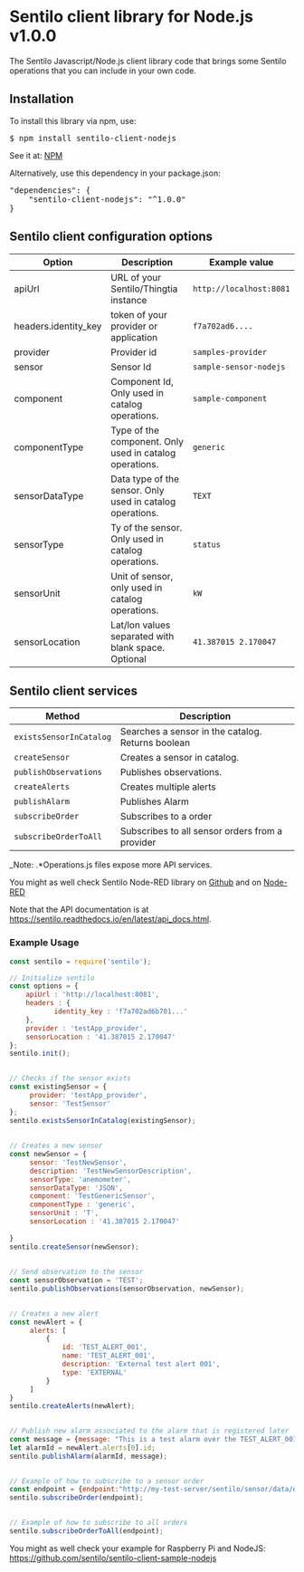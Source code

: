 # Sentilo client library for Node.js v1.0.0

The Sentilo Javascript/Node.js client library code that brings some Sentilo operations that you can include in your own code.

## Installation

To install this library via npm, use:
 
<pre>
$ npm install sentilo-client-nodejs
</pre>

See it at: [NPM](https://www.npmjs.com/package/sentilo-client-nodejs)

Alternatively, use this dependency in your package.json:

<pre>
"dependencies": {
    "sentilo-client-nodejs": "^1.0.0"
}
</pre>


## Sentilo client configuration options

| Option               | Description                                               | Example value           |
|----------------------|-----------------------------------------------------------|-------------------------|
| apiUrl               | URL of your Sentilo/Thingtia instance                     | `http://localhost:8081` |
| headers.identity_key | token of your provider or application                     | `f7a702ad6....`         |
| provider             | Provider id                                               | `samples-provider`      |
| sensor               | Sensor Id                                                 | `sample-sensor-nodejs`  |
| component            | Component Id, Only used in catalog operations.            | `sample-component`      |
| componentType        | Type of the component. Only used in catalog operations.   | `generic`               |
| sensorDataType       | Data type of the sensor. Only used in catalog operations. | `TEXT`                  |
| sensorType           | Ty of the sensor. Only used in catalog operations.        | `status`                |
| sensorUnit           | Unit of sensor, only used in catalog operations.          | `kW`                    |
| sensorLocation       | Lat/lon values separated with blank space. Optional       | `41.387015 2.170047`    |

## Sentilo client services

| Method                  | Description                                       |
|-------------------------|---------------------------------------------------|
| `existsSensorInCatalog` | Searches a sensor in the catalog. Returns boolean |
| `createSensor`          | Creates a sensor in catalog.                      |
| `publishObservations`   | Publishes observations.                           |
| `createAlerts`          | Creates multiple alerts                           |
| `publishAlarm`          | Publishes Alarm                                   |
| `subscribeOrder`        | Subscribes to a order                             |
| `subscribeOrderToAll`   | Subscribes to all sensor orders from a provider   |


_Note: .*Operations.js files expose more API services. 

You might as well check Sentilo Node-RED library on [Github](https://github.com/sentilo/node-red-contrib-sentilo)
and on [Node-RED](https://flows.nodered.org/node/node-red-contrib-sentilo) 

Note that the API documentation is at https://sentilo.readthedocs.io/en/latest/api_docs.html. 

### Example Usage

```javascript
const sentilo = require('sentilo');

// Initialize sentilo
const options = {
    apiUrl : 'http://localhost:8081',
    headers : {
           identity_key : 'f7a702ad6b701...'
    },
    provider : 'testApp_provider',
    sensorLocation : '41.387015 2.170047'
};
sentilo.init();

 
// Checks if the sensor exists
const existingSensor = {
     provider: 'testApp_provider',
     sensor: 'TestSensor'
};
sentilo.existsSensorInCatalog(existingSensor);
 
 
// Creates a new sensor
const newSensor = {
     sensor: 'TestNewSensor',
     description: 'TestNewSensorDescription',
     sensorType: 'anemometer',
     sensorDataType: 'JSON',
     component: 'TestGenericSensor',
     componentType : 'generic',
     sensorUnit : 'T',
     sensorLocation : '41.387015 2.170047'
     
}
sentilo.createSensor(newSensor);
 
 
// Send observation to the sensor
const sensorObservation = 'TEST';
sentilo.publishObservations(sensorObservation, newSensor);
 

// Creates a new alert
const newAlert = {
     alerts: [
         {
             id: 'TEST_ALERT_001',
             name: 'TEST_ALERT_001',
             description: 'External test alert 001',
             type: 'EXTERNAL'
         }
     ]
}
sentilo.createAlerts(newAlert);
 

// Publish new alarm associated to the alarm that is registered later
const message = {message: "This is a test alarm over the TEST_ALERT_001"};
let alarmId = newAlert.alerts[0].id;
sentilo.publishAlarm(alarmId, message);
 

// Example of how to subscribe to a sensor order
const endpoint = {endpoint:"http://my-test-server/sentilo/sensor/data/endpoint"};
sentilo.subscribeOrder(endpoint);
 

// Example of how to subscribe to all orders
sentilo.subscribeOrderToAll(endpoint);
```

You might as well check your example for Raspberry Pi and NodeJS: https://github.com/sentilo/sentilo-client-sample-nodejs